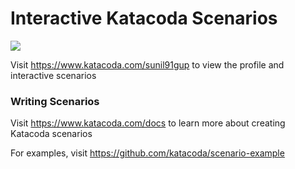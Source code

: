 # Interactive Katacoda Scenarios

[![](http://shields.katacoda.com/katacoda/sunil91gup/count.svg)](https://www.katacoda.com/sunil91gup "Get your profile on Katacoda.com")

Visit https://www.katacoda.com/sunil91gup to view the profile and interactive scenarios

### Writing Scenarios
Visit https://www.katacoda.com/docs to learn more about creating Katacoda scenarios

For examples, visit https://github.com/katacoda/scenario-example
